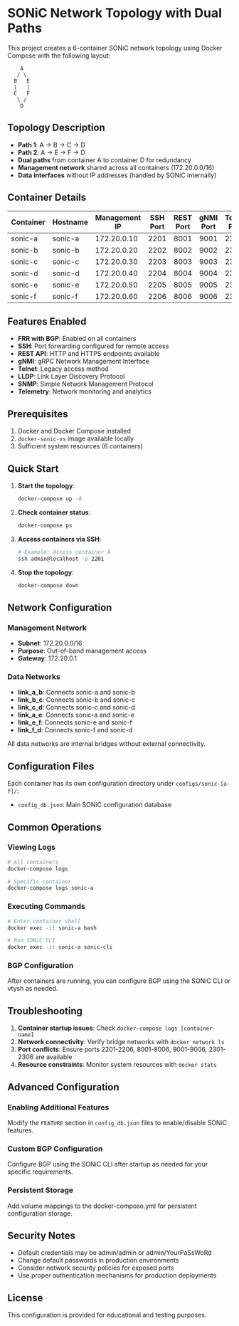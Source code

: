 # SONiC Network Topology with Dual Paths

This project creates a 6-container SONiC network topology using Docker Compose with the following layout:

```
    A
   / \
  B   E
  |   |
  C   F
   \ /
    D
```

## Topology Description

- **Path 1**: A -> B -> C -> D
- **Path 2**: A -> E -> F -> D
- **Dual paths** from container A to container D for redundancy
- **Management network** shared across all containers (172.20.0.0/16)
- **Data interfaces** without IP addresses (handled by SONiC internally)

## Container Details

| Container | Hostname | Management IP | SSH Port | REST Port | gNMI Port | Telnet Port |
|-----------|----------|---------------|----------|-----------|-----------|-------------|
| sonic-a   | sonic-a  | 172.20.0.10   | 2201     | 8001      | 9001      | 2301        |
| sonic-b   | sonic-b  | 172.20.0.20   | 2202     | 8002      | 9002      | 2302        |
| sonic-c   | sonic-c  | 172.20.0.30   | 2203     | 8003      | 9003      | 2303        |
| sonic-d   | sonic-d  | 172.20.0.40   | 2204     | 8004      | 9004      | 2304        |
| sonic-e   | sonic-e  | 172.20.0.50   | 2205     | 8005      | 9005      | 2305        |
| sonic-f   | sonic-f  | 172.20.0.60   | 2206     | 8006      | 9006      | 2306        |

## Features Enabled

- **FRR with BGP**: Enabled on all containers
- **SSH**: Port forwarding configured for remote access
- **REST API**: HTTP and HTTPS endpoints available
- **gNMI**: gRPC Network Management Interface
- **Telnet**: Legacy access method
- **LLDP**: Link Layer Discovery Protocol
- **SNMP**: Simple Network Management Protocol
- **Telemetry**: Network monitoring and analytics

## Prerequisites

1. Docker and Docker Compose installed
2. `docker-sonic-vs` image available locally
3. Sufficient system resources (6 containers)

## Quick Start

1. **Start the topology**:
   ```bash
   docker-compose up -d
   ```

2. **Check container status**:
   ```bash
   docker-compose ps
   ```

3. **Access containers via SSH**:
   ```bash
   # Example: Access container A
   ssh admin@localhost -p 2201
   ```

4. **Stop the topology**:
   ```bash
   docker-compose down
   ```

## Network Configuration

### Management Network
- **Subnet**: 172.20.0.0/16
- **Purpose**: Out-of-band management access
- **Gateway**: 172.20.0.1

### Data Networks
- **link_a_b**: Connects sonic-a and sonic-b
- **link_b_c**: Connects sonic-b and sonic-c
- **link_c_d**: Connects sonic-c and sonic-d
- **link_a_e**: Connects sonic-a and sonic-e
- **link_e_f**: Connects sonic-e and sonic-f
- **link_f_d**: Connects sonic-f and sonic-d

All data networks are internal bridges without external connectivity.

## Configuration Files

Each container has its own configuration directory under `configs/sonic-[a-f]/`:
- `config_db.json`: Main SONiC configuration database

## Common Operations

### Viewing Logs
```bash
# All containers
docker-compose logs

# Specific container
docker-compose logs sonic-a
```

### Executing Commands
```bash
# Enter container shell
docker exec -it sonic-a bash

# Run SONiC CLI
docker exec -it sonic-a sonic-cli
```

### BGP Configuration
After containers are running, you can configure BGP using the SONiC CLI or vtysh as needed.

## Troubleshooting

1. **Container startup issues**: Check `docker-compose logs [container-name]`
2. **Network connectivity**: Verify bridge networks with `docker network ls`
3. **Port conflicts**: Ensure ports 2201-2206, 8001-8006, 9001-9006, 2301-2306 are available
4. **Resource constraints**: Monitor system resources with `docker stats`

## Advanced Configuration

### Enabling Additional Features
Modify the `FEATURE` section in `config_db.json` files to enable/disable SONiC features.

### Custom BGP Configuration
Configure BGP using the SONiC CLI after startup as needed for your specific requirements.

### Persistent Storage
Add volume mappings to the docker-compose.yml for persistent configuration storage.

## Security Notes

- Default credentials may be admin/admin or admin/YourPaSsWoRd
- Change default passwords in production environments
- Consider network security policies for exposed ports
- Use proper authentication mechanisms for production deployments

## License

This configuration is provided for educational and testing purposes.
